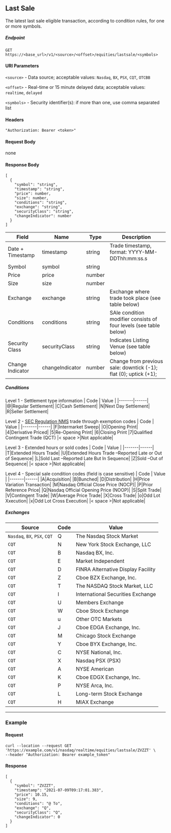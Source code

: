 ## Last Sale

The latest last sale eligible transaction, according to condition rules, for one or more symbols.

##### Endpoint

`GET` `https://<base_url>/v1/<source>/<offset>/equities/lastsale/<symbols>`

#### URI Parameters

`<source>` - Data source; acceptable values: `Nasdaq`, `BX`, `PSX`, `CQT`, `OTCBB`

`<offset>` - Real-time or 15 minute delayed data; acceptable values: `realtime`, `delayed`

`<symbols>` - Security identifier(s): if more than one, use comma separated list

#### Headers

`"Authorization: Bearer <token>"`

#### Request Body

none

#### Response Body

```
[
  {
    "symbol": "string",
    "timestamp": "string",
    "price": number,
    "size": number,
    "conditions": "string",
    "exchange": "string",
    "securityClass": "string",
    "changeIndicator": number
  }
]
```

| Field | Name | Type | Description |
|-------|------|------|-------------|
| Date + Timestamp | timestamp  | string  | Trade timestamp, format: YYYY-MM-DDThh:mm:ss.s |
| Symbol| symbol| string  ||
| Price| price| number  ||
| Size| size| number ||
| Exchange| exchange| string  | Exchange where trade took place (see table below)|
| Conditions| conditions | string  | SAle condition modifier consists of four levels  (see table below)|
| Security Class| securityClass| string  |Indicates Listing Venue (see table below)|
| Change Indicator| changeIndicator| number  | Change from previous sale: downtick (-1); flat (0); uptick (+1); |

##### Conditions

Level 1 - Settlement type information
| Code | Value |
|-------|------|
|@|Regular Settlement|
|C|Cash Settlement|
|N|Next Day Settlement|
|R|Seller Settlement|

Level 2 - [SEC Regulation NMS](http://www.nasdaqtrader.com/Trader.aspx?id=RegNMS) trade through exemption codes
| Code | Value |
|-------|------|
|F|Intermarket Sweep|
|O|Opening Print|
|4|Derivative Priced|
|5|Re-Opening Print|
|6|Closing Print
|7|Qualified Contingent Trade (QCT)
|< space >|Not applicable|

Level 3 - Extended hours or sold codes
| Code | Value |
|-------|------|
|T|Extended Hours Trade|
|U|Extended Hours Trade –Reported Late or Out of Sequence|
|L|Sold Last –Reported Late But In Sequence|
|Z|Sold –Out of Sequence|
|< space >|Not applicable|

Level 4 - Special sale condition codes (field is case sensitive)
| Code | Value |
|-------|------|
|A|Acquisition|
|B|Bunched|
|D|Distribution|
|H|Price Variation Transaction|
|M|Nasdaq Official Close Price (NOCP)|
|P|Prior Reference Price|
|Q|Nasdaq Official Opening Price (NOOP)|
|S|Split Trade|
|V|Contingent Trade|
|W|Average Price Trade|
|X|Cross Trade|
|o|Odd Lot Xxecution|
|x|Odd Lot Cross Execution|
|< space >|Not applicable|

##### Exchanges

| Source | Code | Value |
|-------|-------|------|
|`Nasdaq`, `BX`, `PSX`, `CQT`|Q |The Nasdaq Stock Market |
|`CQT`|N |New York Stock Exchange, LLC |
|`CQT`|B |Nasdaq BX, Inc.|
|`CQT`|E |Market Independent |
|`CQT`|D |FINRA Alternative Display Facility |
|`CQT`|Z |Cboe BZX Exchange, Inc. |
|`CQT`|T |The NASDAQ Stock Market, LLC |
|`CQT`|I |International Securities Exchange 
|`CQT`|U |Members Exchange |
|`CQT`|W |Cboe Stock Exchange |
|`CQT`|u |Other OTC Markets |
|`CQT`|J |Cboe EDGA Exchange, Inc. |
|`CQT`|M |Chicago Stock Exchange |
|`CQT`|Y |Cboe BYX Exchange, Inc. |
|`CQT`|C |NYSE National, Inc. |
|`CQT`|X |Nasdaq PSX (PSX) |
|`CQT`|A |NYSE American |
|`CQT`|K |Cboe EDGX Exchange, Inc. |
|`CQT`|P |NYSE Arca, Inc. |
|`CQT`|L |Long-term Stock Exchange |
|`CQT`|H |MIAX Exchange |

---


### Example

#### Request

```
curl --location --request GET 'https://example.com/v1/nasdaq/realtime/equities/lastsale/ZVZZT' \
--header "Authorization: Bearer example_token"
```

#### Response

```
[
  {
    "symbol": "ZVZZT",
    "timestamp": "2021-07-09T09:17:01.383",
    "price": 10.15,
    "size": 9,
    "conditions": "@ To",
    "exchange": "Q",
    "securityClass": "Q",
    "changeIndicator": 0
  }
]
```
